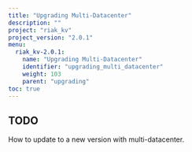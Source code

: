 ```yaml
---
title: "Upgrading Multi-Datacenter"
description: ""
project: "riak_kv"
project_version: "2.0.1"
menu:
  riak_kv-2.0.1:
    name: "Upgrading Multi-Datacenter"
    identifier: "upgrading_multi_datacenter"
    weight: 103
    parent: "upgrading"
toc: true
---
```


## TODO

How to update to a new version with multi-datacenter.
